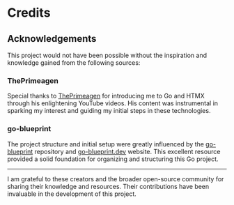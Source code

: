 # Credits

## Acknowledgements

This project would not have been possible without the inspiration and knowledge gained from the following sources:

### ThePrimeagen
Special thanks to [ThePrimeagen](https://github.com/ThePrimeagen) for introducing me to Go and HTMX through his enlightening YouTube videos. His content was instrumental in sparking my interest and guiding my initial steps in these technologies.

### go-blueprint
The project structure and initial setup were greatly influenced by the [go-blueprint](https://github.com/Melkeydev/go-blueprint) repository and [go-blueprint.dev](https://go-blueprint.dev/) website. This excellent resource provided a solid foundation for organizing and structuring this Go project.

---

I am grateful to these creators and the broader open-source community for sharing their knowledge and resources. Their contributions have been invaluable in the development of this project.
